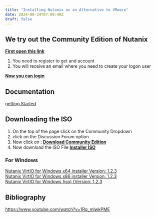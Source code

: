 ```yaml
---
title: "Installing Nutanix as an Alternative to VMware"
date: 2024-08-24T07:09:40Z
draft: false
---
```


## We try out the Community Edition of Nutanix
**[First open this link](https://next.nutanix.com/)** 
1. You need to register to get and account
2. You will receive an email where you need to create your logon user

**[Now you can login ](https://next.nutanix.com/)** 

## Documentation
[getting Started](https://portal.nutanix.com/page/documents/details?targetId=Nutanix-Community-Edition-Getting-Started)

## Downloading the ISO
1. On the top of the page click on the Community Dropdown
2. click on the Discussion Forum option
3. Now click on : **[Download Community Edition](https://next.nutanix.com/discussion-forum-14/download-community-edition-38417)**
4. Now download the  ISO File **[Installer ISO](https://download.nutanix.com/ce/2024.08.19/phoenix.x86_64-fnd_5.6.1_patch-aos_6.8.1_ga.iso)**

### For Windows
[Nutanix VirtIO for Windows x64 installer Version: 1.2.3](https://download.nutanix.com/virtIO/1.2.3/Nutanix-VirtIO-1.2.3-x64.msi) \
[Nutanix VirtIO for Windows x86 installer Version: 1.2.3](https://download.nutanix.com/virtIO/1.2.3/Nutanix-VirtIO-1.2.3-x86.msi) \
[Nutanix VirtIO for Windows (iso) (Version: 1.2.3](https://download.nutanix.com/virtIO/1.2.3/Nutanix-VirtIO-1.2.3.iso)

## Bibliography
https://www.youtube.com/watch?v=1Rq_mlwkPME
